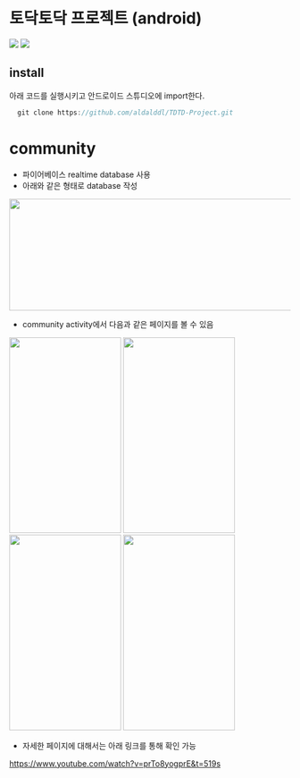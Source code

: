 # 토닥토닥 프로젝트 (android)

<img src="https://img.shields.io/badge/platform-firebase-blue">  <img src="https://img.shields.io/badge/platform-android-green"> 

## install

아래 코드를 실행시키고 안드로이드 스튜디오에 import한다.

```c
  git clone https://github.com/aldalddl/TDTD-Project.git
```


# community
- 파이어베이스 realtime database 사용
- 아래와 같은 형태로 database 작성

<img src="https://user-images.githubusercontent.com/63048392/114255908-696f4500-99f1-11eb-84bc-57976e35adea.PNG" width="600" height="200">

- community activity에서 다음과 같은 페이지를 볼 수 있음

<img src="https://user-images.githubusercontent.com/63048392/114255991-121da480-99f2-11eb-84ca-5a4dae51d699.png" width="200" height="350"> <img src="https://user-images.githubusercontent.com/63048392/114255996-13e76800-99f2-11eb-9704-c531e1c0a39e.png" width="200" height="350"> <img src="https://user-images.githubusercontent.com/63048392/114256087-a7209d80-99f2-11eb-9079-54ad1547d308.png" width="200" height="350"> <img src="https://user-images.githubusercontent.com/63048392/114256080-a25be980-99f2-11eb-805f-dfad0be6b6ff.png" width="200" height="350"> 

- 자세한 페이지에 대해서는 아래 링크를 통해 확인 가능

https://www.youtube.com/watch?v=prTo8yogprE&t=519s
